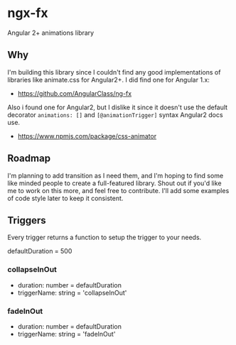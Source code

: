 # ngx-fx
Angular 2+ animations library

## Why
I'm building this library since I couldn't find any good implementations of libraries like animate.css for Angular2+. I did find one for Angular 1.x:
- https://github.com/AngularClass/ng-fx

Also i found one for Angular2, but I dislike it since it doesn't use the default decorator `animations: []` and `[@animationTrigger]` syntax Angular2 docs use.
- https://www.npmjs.com/package/css-animator

## Roadmap
I'm planning to add transition as I need them, and I'm hoping to find some like minded people to create a full-featured library. Shout out if you'd like me to work on this more, and feel free to contribute. I'll add some examples of code style later to keep it consistent.

## Triggers
Every trigger returns a function to setup the trigger to your needs.

defaultDuration = 500

### collapseInOut  
- duration: number = defaultDuration
- triggerName: string = 'collapseInOut'

### fadeInOut  
- duration: number = defaultDuration
- triggerName: string = 'fadeInOut'
